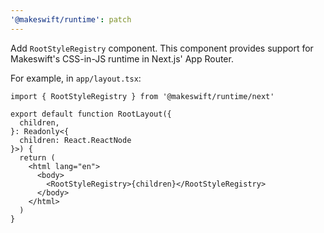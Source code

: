 ```yaml
---
'@makeswift/runtime': patch
---
```


Add `RootStyleRegistry` component. This component provides support for Makeswift's CSS-in-JS runtime in Next.js' App Router.

For example, in `app/layout.tsx`:

```tsx
import { RootStyleRegistry } from '@makeswift/runtime/next'

export default function RootLayout({
  children,
}: Readonly<{
  children: React.ReactNode
}>) {
  return (
    <html lang="en">
      <body>
        <RootStyleRegistry>{children}</RootStyleRegistry>
      </body>
    </html>
  )
}
```
